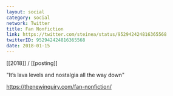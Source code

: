 ```yaml
---
layout: social
category: social
network: Twitter
title: Fan Nonfiction
link: https://twitter.com/steinea/status/952942424816365568
twitterID: 952942424816365568
date: 2018-01-15
---
```


[[2018]] / [[posting]]

"It’s lava levels and nostalgia all the way down"

<https://thenewinquiry.com/fan-nonfiction/>
